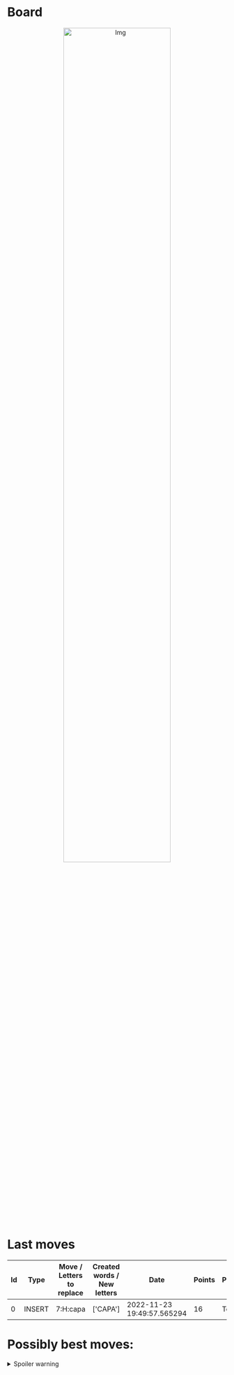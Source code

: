 
# Board

<p align="center">
<img src="https://raw.githubusercontent.com/radosz99/radosz99/main/board.png" width=70% alt="Img"/>
    </p>
    
# Last moves

| Id | Type | Move / Letters to replace | Created words / New letters | Date | Points | Player | 
| - | - | - | - | - | - | - |
|0| INSERT | 7:H:capa | ['CAPA'] | 2022-11-23 19:49:57.565294 | 16 | Tom |
# Possibly best moves:

<details>
  <summary>Spoiler warning</summary>
  
  | Id | Move | Issue link | Points |
  | - | - | - | - |  
|1| K:4:talaq | [scrabble&#124;move&#124;K:4:talaq](https://github.com/radosz99/radosz99/issues/new?title=scrabble%7Cmove%7CK%3A4%3Atalaq&body=Just+push+%27Submit+new+issue%27+or+update+with+your+move.) | 28 
|2| K:6:talaq | [scrabble&#124;move&#124;K:6:talaq](https://github.com/radosz99/radosz99/issues/new?title=scrabble%7Cmove%7CK%3A6%3Atalaq&body=Just+push+%27Submit+new+issue%27+or+update+with+your+move.) | 28 
|3| I:6:qadi | [scrabble&#124;move&#124;I:6:qadi](https://github.com/radosz99/radosz99/issues/new?title=scrabble%7Cmove%7CI%3A6%3Aqadi&body=Just+push+%27Submit+new+issue%27+or+update+with+your+move.) | 26 
|4| I:6:qaid | [scrabble&#124;move&#124;I:6:qaid](https://github.com/radosz99/radosz99/issues/new?title=scrabble%7Cmove%7CI%3A6%3Aqaid&body=Just+push+%27Submit+new+issue%27+or+update+with+your+move.) | 25 
|5| I:4:talaq | [scrabble&#124;move&#124;I:4:talaq](https://github.com/radosz99/radosz99/issues/new?title=scrabble%7Cmove%7CI%3A4%3Atalaq&body=Just+push+%27Submit+new+issue%27+or+update+with+your+move.) | 25 
|6| I:6:qat | [scrabble&#124;move&#124;I:6:qat](https://github.com/radosz99/radosz99/issues/new?title=scrabble%7Cmove%7CI%3A6%3Aqat&body=Just+push+%27Submit+new+issue%27+or+update+with+your+move.) | 23 
|7| I:6:talaq | [scrabble&#124;move&#124;I:6:talaq](https://github.com/radosz99/radosz99/issues/new?title=scrabble%7Cmove%7CI%3A6%3Atalaq&body=Just+push+%27Submit+new+issue%27+or+update+with+your+move.) | 16 
|8| K:6:qaid | [scrabble&#124;move&#124;K:6:qaid](https://github.com/radosz99/radosz99/issues/new?title=scrabble%7Cmove%7CK%3A6%3Aqaid&body=Just+push+%27Submit+new+issue%27+or+update+with+your+move.) | 14 
|9| K:6:qadi | [scrabble&#124;move&#124;K:6:qadi](https://github.com/radosz99/radosz99/issues/new?title=scrabble%7Cmove%7CK%3A6%3Aqadi&body=Just+push+%27Submit+new+issue%27+or+update+with+your+move.) | 14 
|10| K:4:datal | [scrabble&#124;move&#124;K:4:datal](https://github.com/radosz99/radosz99/issues/new?title=scrabble%7Cmove%7CK%3A4%3Adatal&body=Just+push+%27Submit+new+issue%27+or+update+with+your+move.) | 12 
</details>
    